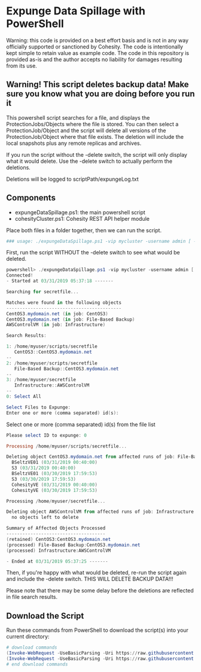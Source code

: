 # Expunge Data Spillage with PowerShell

Warning: this code is provided on a best effort basis and is not in any way officially supported or sanctioned by Cohesity. The code is intentionally kept simple to retain value as example code. The code in this repository is provided as-is and the author accepts no liability for damages resulting from its use.

## Warning! This script deletes backup data! Make sure you know what you are doing before you run it

This powershell script searches for a file, and displays the ProtectionJobs/Objects where the file is stored. You can then select a ProtectionJob/Object and the script will delete all versions of the ProtectionJob/Object where that file exists. The deletion will include the local snapshots plus any remote replicas and archives.

If you run the script without the -delete switch, the script will only display what it would delete. Use the -delete switch to actually perform the deletions.

Deletions will be logged to scriptPath/expungeLog.txt

## Components

* expungeDataSpillage.ps1: the main powershell script
* cohesityCluster.ps1: Cohesity REST API helper module

Place both files in a folder together, then we can run the script.

```powershell
### usage: ./expungeDataSpillage.ps1 -vip mycluster -username admin [ -domain local ] -search 'partial/filepath' [ -delete ]
```

First, run the script WITHOUT the -delete switch to see what would be deleted.

```powershell
powershell> ./expungeDataSpillage.ps1 -vip mycluster -username admin [ -domain mydomain ] -search 'secretfile'
Connected!
- Started at 03/31/2019 05:37:18 -------

Searching for secretfile...

Matches were found in the following objects
-------------------------------------------
CentOS3.mydomain.net (in job: CentOS3)
CentOS3.mydomain.net (in job: File-Based Backup)
AWSControlVM (in job: Infrastructure)

Search Results:

1: /home/myuser/scripts/secretfile
   CentOS3::CentOS3.mydomain.net
--
2: /home/myuser/scripts/secretfile
   File-Based Backup::CentOS3.mydomain.net
--
3: /home/myuser/secretfile
   Infrastructure::AWSControlVM
--
0: Select All

Select Files to Expunge:
Enter one or more (comma separated) id(s):
```

Select one or more (comma separated) id(s) from the file list

```powershell
Please select ID to expunge: 0

Processing /home/myuser/scripts/secretfile...

Deleting object CentOS3.mydomain.net from affected runs of job: File-Based Backup
  BSeltzVE01 (03/31/2019 00:40:00)
  S3 (03/31/2019 00:40:00)
  BSeltzVE01 (03/30/2019 17:59:53)
  S3 (03/30/2019 17:59:53)
  CohesityVE (03/31/2019 00:40:00)
  CohesityVE (03/30/2019 17:59:53)

Processing /home/myuser/secretfile...

Deleting object AWSControlVM from affected runs of job: Infrastructure
  no objects left to delete

Summary of Affected Objects Processed
-------------------------------------
(retained) CentOS3:CentOS3.mydomain.net
(processed) File-Based Backup:CentOS3.mydomain.net
(processed) Infrastructure:AWSControlVM

- Ended at 03/31/2019 05:37:25 -------
```

Then, if you're happy with what would be deleted, re-run the script again and include the -delete switch. THIS WILL DELETE BACKUP DATA!!!

Please note that there may be some delay before the deletions are reflected in file search results.

## Download the Script

Run these commands from PowerShell to download the script(s) into your current directory:

```powershell
# download commands
(Invoke-WebRequest -UseBasicParsing -Uri https://raw.githubusercontent.com/bseltz-cohesity/scripts/master/powershell/expungeDataSpillage/expungeDataSpillage.ps1).content | Out-File expungeDataSpillage.ps1; (Get-Content expungeDataSpillage.ps1) | Set-Content expungeDataSpillage.ps1
(Invoke-WebRequest -UseBasicParsing -Uri https://raw.githubusercontent.com/bseltz-cohesity/scripts/master/powershell/expungeDataSpillage/cohesityCluster.ps1).content | Out-File cohesityCluster.ps1; (Get-Content cohesityCluster.ps1) | Set-Content cohesityCluster.ps1
# end download commands
```